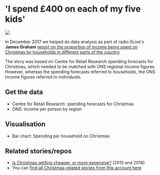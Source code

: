 # 'I spend £400 on each of my five kids'

![](https://ichef.bbci.co.uk/news/624/cpsprodpb/14A40/production/_99144548_spendingchristmas_birmingham_qyno9-nc.png)

In December 2017 we helped do data analysis as part of radio 5Live's **James Graham** [report on the proportion of income being spent on Christmas by households in different parts of the country](http://www.bbc.co.uk/news/business-42299210).

The story was based on Centre for Retail Research spending forecasts for Christmas, which needed to be matched with ONS regional income figures. However, whereas the spending forecasts referred to *households*, the ONS income figures referred to *individuals*. 

## Get the data

* Centre for Retail Research: spending forecasts for Christmas
* ONS: income per person by region

## Visualisation

* Bar chart: Spending per household on Christmas

## Related stories/repos

* [Is Christmas getting cheaper, or more expensive?](https://github.com/BBC-Data-Unit/christmas-dinner) (2015 and 2016)
* You can [find all Christmas-related stories from this account here](https://github.com/search?q=topic%3Achristmas+org%3ABBC-Data-Unit&type=Repositories)
